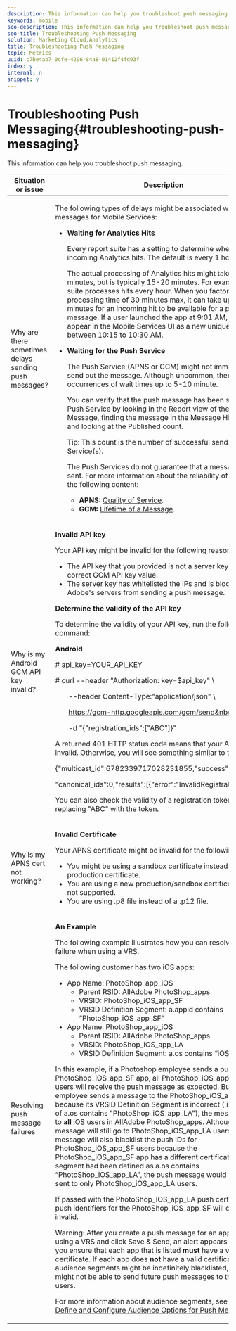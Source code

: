 ```yaml
---
description: This information can help you troubleshoot push messaging.
keywords: mobile
seo-description: This information can help you troubleshoot push messaging.
seo-title: Troubleshooting Push Messaging
solution: Marketing Cloud,Analytics
title: Troubleshooting Push Messaging
topic: Metrics
uuid: c7be4ab7-0cfe-4296-84a8-01412f4fd93f
index: y
internal: n
snippet: y
---
```


# Troubleshooting Push Messaging{#troubleshooting-push-messaging}

This information can help you troubleshoot push messaging.

<table id="table_AFEA60DA4FDE49A9825D1763CA2B284C"> 
 <thead> 
  <tr> 
   <th colname="col1" class="entry"> Situation or issue </th> 
   <th colname="col2" class="entry"> Description </th> 
  </tr>
 </thead>
 <tbody> 
  <tr> 
   <td colname="col1"> <p>Why are there sometimes delays sending push messages? </p> </td> 
   <td colname="col2"> <p>The following types of delays might be associated with push messages for <span class="keyword"> Mobile Services</span>: </p> <p> 
     <ul id="ul_2D640D3BD7DE4DA1914946F2206154A8"> 
      <li id="li_46B67732DA274D6CABA6DCD63A444128"><b>Waiting for Analytics Hits</b> <p>Every report suite has a setting to determine when to process incoming <span class="keyword"> Analytics</span> hits. The default is every 1 hour. </p> <p> The actual processing of <span class="keyword"> Analytics</span> hits might take up to 30 minutes, but is typically 15-20 minutes. For example, a report suite processes hits every hour. When you factor the required processing time of 30 minutes max, it can take up to 90 minutes for an incoming hit to be available for a push message. If a user launched the app at 9:01 AM, the hit would appear in the <span class="keyword"> Mobile Services</span> UI as a new unique user between 10:15 to 10:30 AM. </p> </li> 
      <li id="li_DADD236C565A45B5988AC33A96EEE822"><b>Waiting for the Push Service</b> <p>The Push Service (APNS or GCM) might not immediately send out the message. Although uncommon, there have been occurrences of wait times up to 5-10 minute. </p> <p>You can verify that the push message has been sent to the Push Service by looking in the <span class="uicontrol"> Report</span> view of the Push Message, finding the message in the <span class="uicontrol"> Message History</span> table, and looking at the <span class="uicontrol"> Published</span> count. <p>Tip:  This count is the number of successful sends to the Push Service(s). </p> </p> <p>The Push Services do not guarantee that a message will be sent. For more information about the reliability of service, see the following content: 
        <ul id="ul_D3CA7889C22D4F218C2369944D265510"> 
         <li id="li_27D06381ED7D462D823050C80445F5E6"><b>APNS: </b><a href="https://developer.apple.com/library/content/documentation/NetworkingInternet/Conceptual/RemoteNotificationsPG/APNSOverview.html#//apple_ref/doc/uid/TP40008194-CH8-SW5l" format="html" scope="external"> Quality of Service</a>. </li> 
         <li id="li_5AEE192DC11B493F803A8110F3AE6EF2"><b>GCM: </b><a href="https://developers.google.com/cloud-messaging/concept-options#lifetime" format="https" scope="external"> Lifetime of a Message</a>. </li> 
        </ul> </p> </li> 
     </ul> </p> </td> 
  </tr> 
  <tr> 
   <td colname="col1"> <p>Why is my Android GCM API key invalid? </p> </td> 
   <td colname="col2"> <p><b>Invalid API key</b> </p> <p>Your API key might be invalid for the following reasons: </p> <p> 
     <ul id="ul_2259DA116928464987B8913D01794430"> 
      <li id="li_7EDBEFE26D5F4C8FBEC9C2224828D390">The API key that you provided is not a server key with the correct GCM API key value. </li> 
      <li id="li_E505A406614E4FAC91B77177A2CB9652">The server key has whitelisted the IPs and is blocking Adobe's servers from sending a push message. </li> 
     </ul> </p> <p><b>Determine the validity of the API key</b> </p> <p>To determine the validity of your API key, run the following command: </p> <p><b>Android</b> </p> 
    <codeblock class="syntax java">
     #&nbsp;api_key=YOUR_API_KEY

#&nbsp;curl&nbsp;--header&nbsp;"Authorization:&nbsp;key=$api_key"&nbsp;\
     
&nbsp;&nbsp;&nbsp;&nbsp;&nbsp;&nbsp;&nbsp;--header&nbsp;Content-Type:"application/json"&nbsp;\
     
&nbsp;&nbsp;&nbsp;&nbsp;&nbsp;&nbsp;&nbsp;https://gcm-http.googleapis.com/gcm/send&nbsp;\
     
&nbsp;&nbsp;&nbsp;&nbsp;&nbsp;&nbsp;&nbsp;-d&nbsp;"{\"registration_ids\":[\"ABC\"]}"
    </codeblock> <p>A returned 401 HTTP status code means that your API key is invalid. Otherwise, you will see something similar to this: </p> 
    <codeblock class="syntax java">
     {"multicast_id":6782339717028231855,"success":0,"failure":1,
     
"canonical_ids":0,"results":[{"error":"InvalidRegistration"}]}
    </codeblock> <p>You can also check the validity of a registration token by replacing <span class="codeph"> "ABC"</span> with the token. </p> </td> 
  </tr> 
  <tr> 
   <td colname="col1"> <p>Why is my APNS cert not working? </p> </td> 
   <td colname="col2"> <p><b>Invalid Certificate</b> </p> <p>Your APNS certificate might be invalid for the following reasons: </p> <p> 
     <ul id="ul_58F45F7223CF4DC0A6EFD69807B6ABB8"> 
      <li id="li_CFB6258079E54945A68E4372BB2192E2">You might be using a sandbox certificate instead of the production certificate. </li> 
      <li id="li_519ED2AFA6014F7486B0230B862F0626">You are using a new production/sandbox certificate that is not supported. </li> 
      <li id="li_2D727A1CEB1E4A3A9098F55BF9DA05E0">You are using .p8 file instead of a .p12 file. </li> 
     </ul> </p> </td> 
  </tr> 
  <tr> 
   <td colname="col1"> Resolving push message failures </td> 
   <td colname="col2"> <p><b>An Example</b> </p> <p>The following example illustrates how you can resolve a push failure when using a VRS. </p> <p>The following customer has two iOS apps: </p> <p> 
     <ul id="ul_FB9CC3EE1C94405383FB0832E3CF8EAF"> 
      <li id="li_BA9F519BB05D43B6A34B3D202D7D240D">App Name: PhotoShop_app_iOS 
       <ul id="ul_6D14264A6BC14931B6A426C145AAB907"> 
        <li id="li_F606AE05DD6F4E399004C0D5E1903912">Parent RSID: AllAdobe PhotoShop_apps </li> 
        <li id="li_D545414062874B65917439EA9E082315">VRSID: PhotoShop_iOS_app_SF </li> 
        <li id="li_278B3961637440B88EB892071768D4A9">VRSID Definition Segment: <span class="codeph"> a.appid contains “PhotoShop_iOS_app_SF”</span> </li> 
       </ul> </li> 
      <li id="li_B044F54889674162977B4A0138C32941">App Name: PhotoShop_app_iOS 
       <ul id="ul_EBC641A23E4E476BB26D913E57288AB6"> 
        <li id="li_F78D5AC0D58D4BFCBFC9C141E2163BFC">Parent RSID: AllAdobe PhotoShop_apps </li> 
        <li id="li_DBAC785F7890428CA786F5E94FDD5995">VRSID: PhotoShop_iOS_app_LA </li> 
        <li id="li_1F1AB96B357F4B01B4BDF34AE71C8E80">VRSID Definition Segment: <span class="codeph"> a.os contains “iOS”</span> </li> 
       </ul> </li> 
     </ul> </p> <p>In this example, if a Photoshop employee sends a push to the PhotoShop_iOS_app_SF app, all PhotoShop_iOS_app_SF app users will receive the push message as expected. But, if the employee sends a message to the PhotoShop_iOS_app_LA app, because its VRSID Definition Segment is incorrect (<span class="codeph"> iOS</span> instead of <span class="codeph"> a.os contains "PhotoShop_iOS_app_LA"</span>), the message is sent to <b>all</b> iOS users in AllAdobe PhotoShop_apps. Although the message will still go to PhotoShop_iOS_app_LA users, the message will also blacklist the push IDs for PhotoShop_iOS_app_SF users because the PhotoShop_iOS_app_SF app has a different certificate. If the segment had been defined as <span class="codeph"> a.os contains “PhotoShop_iOS_app_LA”</span>, the push message would have been sent to only PhotoShop_iOS_app_LA users. </p> <p> If passed with the PhotoShop_IOS_app_LA push certificate, the push identifiers for the PhotoShop_iOS_app_SF will come back as <span class="codeph"> invalid</span>. </p> <p> <p>Warning: After you create a push message for an app that is using a VRS and click <span class="uicontrol"> Save &amp; Send</span>, an alert appears that reminds you ensure that each app that is listed <b>must</b> have a valid certificate. If each app does <b>not</b> have a valid certificate, your audience segments might be indefinitely blacklisted, and you might not be able to send future push messages to the affected users. </p> </p> <p> For more information about audience segments, see <a href="../../in-app-messaging/t-create-push-message/c-audience-push-message.md#concept_2A4EFA42181B41A98477C0E9164E017E" format="dita" scope="local"> Audience: Define and Configure Audience Options for Push Messages</a>. </p> </td> 
  </tr> 
 </tbody> 
</table>

